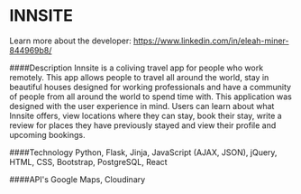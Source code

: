 INNSITE
=======

Learn more about the developer: https://www.linkedin.com/in/eleah-miner-844969b8/

####Description
Innsite is a coliving travel app for people who work remotely. This app allows people to travel all around the world, stay in beautiful houses designed for working professionals and have a community of people from all around the world to spend time with. This application was designed with the user experience in mind. Users can learn about what Innsite offers, view locations where they can stay, book their stay, write a review for places they have previously stayed and view their profile and upcoming bookings.

####Technology
Python, Flask, Jinja, JavaScript (AJAX, JSON), jQuery, HTML, CSS, Bootstrap, PostgreSQL, React 

####API's
Google Maps, Cloudinary

